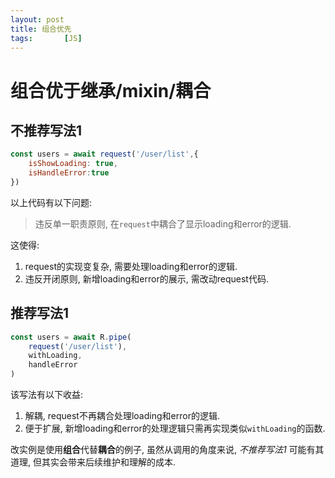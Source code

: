 ```yaml
---
layout: post
title: 组合优先
tags:       [JS]
---
```


# 组合优于继承/mixin/耦合
## 不推荐写法1
```js
const users = await request('/user/list',{
    isShowLoading: true,
    isHandleError:true
})
```
以上代码有以下问题:
> 违反单一职责原则, 在`request`中耦合了显示loading和error的逻辑.

这使得:
1. request的实现变复杂, 需要处理loading和error的逻辑.
2. 违反开闭原则, 新增loading和error的展示, 需改动request代码.

## 推荐写法1
```js
const users = await R.pipe(
    request('/user/list'),
    withLoading,
    handleError
)
```
该写法有以下收益:
1. 解耦, request不再耦合处理loading和error的逻辑.
2. 便于扩展, 新增loading和error的处理逻辑只需再实现类似`withLoading`的函数.

改实例是使用**组合**代替**耦合**的例子, 虽然从调用的角度来说, *不推荐写法1*
可能有其道理, 但其实会带来后续维护和理解的成本.